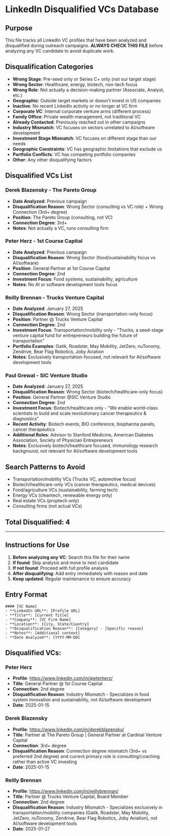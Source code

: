 # LinkedIn Disqualified VCs Database

## Purpose
This file tracks all LinkedIn VC profiles that have been analyzed and disqualified during outreach campaigns. **ALWAYS CHECK THIS FILE** before analyzing any VC candidate to avoid duplicate work.

## Disqualification Categories
- **Wrong Stage**: Pre-seed only or Series C+ only (not our target stage)
- **Wrong Sector**: Healthcare, energy, biotech, non-tech focus
- **Wrong Role**: Not actually a decision-making partner (Associate, Analyst, etc.)
- **Geographic**: Outside target markets or doesn't invest in US companies
- **Inactive**: No recent LinkedIn activity or no longer at VC firm
- **Corporate VC**: Internal corporate venture arms (different process)
- **Family Office**: Private wealth management, not traditional VC
- **Already Contacted**: Previously reached out in other campaigns
- **Industry Mismatch**: VC focuses on sectors unrelated to AI/software development
- **Investment Stage Mismatch**: VC focuses on different stage than our needs
- **Geographic Constraints**: VC has geographic limitations that exclude us
- **Portfolio Conflicts**: VC has competing portfolio companies
- **Other**: Any other disqualifying factors

## Disqualified VCs List

### Derek Blazensky - The Pareto Group
- **Date Analyzed**: Previous campaign
- **Disqualification Reason**: Wrong Sector (consulting vs VC role) + Wrong Connection (3rd+ degree)
- **Position**: The Pareto Group (consulting, not VC)
- **Connection Degree**: 3rd+
- **Notes**: Not actually a VC, runs consulting firm

### Peter Herz - 1st Course Capital
- **Date Analyzed**: Previous campaign
- **Disqualification Reason**: Wrong Sector (food/sustainability focus vs AI/software)
- **Position**: General Partner at 1st Course Capital
- **Connection Degree**: 2nd
- **Investment Focus**: Food systems, sustainability, agriculture
- **Notes**: No AI or software development tools focus

### Reilly Brennan - Trucks Venture Capital
- **Date Analyzed**: January 27, 2025
- **Disqualification Reason**: Wrong Sector (transportation-only focus)
- **Position**: Partner @ Trucks Venture Capital
- **Connection Degree**: 2nd
- **Investment Focus**: Transportation/mobility only - "Trucks, a seed-stage venture capital fund for entrepreneurs building the future of transportation"
- **Portfolio Examples**: Gatik, Roadster, May Mobility, JetZero, nuTonomy, Zendrive, Bear Flag Robotics, Joby Aviation
- **Notes**: Exclusively transportation-focused, not relevant for AI/software development tools

### Paul Grewal - SIC Venture Studio
- **Date Analyzed**: January 27, 2025
- **Disqualification Reason**: Wrong Sector (biotech/healthcare-only focus)
- **Position**: General Partner @SIC Venture Studio
- **Connection Degree**: 2nd
- **Investment Focus**: Biotech/healthcare only - "We enable world-class scientists to build and scale revolutionary cancer therapeutics & diagnostics"
- **Recent Activity**: Biotech events, BIO conference, biopharma panels, cancer therapeutics
- **Additional Roles**: Advisor to Stanford Medicine, American Diabetes Association, Society of Physician Entrepreneurs
- **Notes**: Exclusively biotech/healthcare focused, immunology research background, not relevant for AI/software development tools

## Search Patterns to Avoid
- Transportation/mobility VCs (Trucks VC, automotive focus)
- Biotech/healthcare-only VCs (cancer therapeutics, medical devices)
- Food/agriculture VCs (sustainability, farming tech)
- Energy VCs (cleantech, renewable energy only)
- Real estate VCs (proptech only)
- Consulting firms (not actual VCs)

## Total Disqualified: 4

---

## Instructions for Use
1. **Before analyzing any VC**: Search this file for their name
2. **If found**: Skip analysis and move to next candidate  
3. **If not found**: Proceed with full profile analysis
4. **After disqualifying**: Add entry immediately with reason and date
5. **Keep updated**: Regular maintenance to ensure accuracy

## Entry Format
```
#### [VC Name]
- **LinkedIn URL**: [Profile URL]
- **Title**: [Current Title]
- **Company**: [VC Firm Name]
- **Location**: [City, State/Country]
- **Disqualification Reason**: [Category] - [Specific reason]
- **Notes**: [Additional context]
- **Date Analyzed**: [YYYY-MM-DD]
```

## Disqualified VCs:

### Peter Herz
- **Profile**: https://www.linkedin.com/in/jpeterherz/
- **Title**: General Partner @ 1st Course Capital
- **Connection**: 2nd degree
- **Disqualification Reason**: Industry Mismatch - Specializes in food system innovation and sustainability, not AI/software development
- **Date**: 2025-01-15

### Derek Blazensky
- **Profile**: https://www.linkedin.com/in/derekblazensky/
- **Title**: Partner at The Pareto Group | General Partner at Cardinal Venture Capital
- **Connection**: 3rd+ degree
- **Disqualification Reason**: Connection degree mismatch (3rd+ vs preferred 2nd degree) and current primary role is consulting/coaching rather than active VC investing
- **Date**: 2025-01-15

### Reilly Brennan
- **Profile**: https://www.linkedin.com/in/reillybrennan/
- **Title**: Partner @ Trucks Venture Capital, Board Member
- **Connection**: 2nd degree
- **Disqualification Reason**: Industry Mismatch - Specializes exclusively in transportation/mobility companies (Gatik, Roadster, May Mobility, JetZero, nuTonomy, Zendrive, Bear Flag Robotics, Joby Aviation), not AI/software development tools
- **Date**: 2025-01-27 